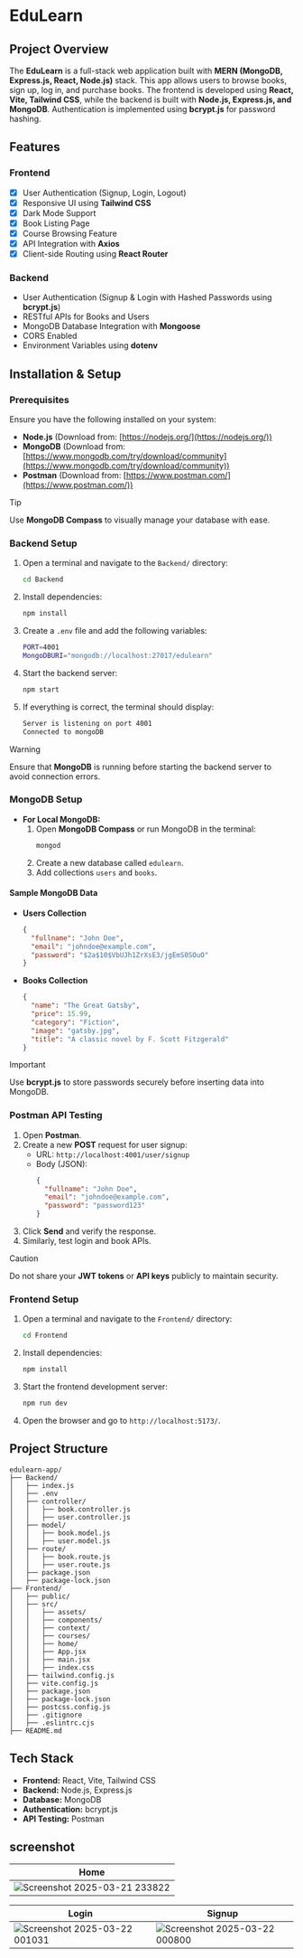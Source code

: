 # EduLearn

## Project Overview
The **EduLearn** is a full-stack web application built with **MERN (MongoDB, Express.js, React, Node.js)** stack. This app allows users to browse books, sign up, log in, and purchase books. The frontend is developed using **React, Vite, Tailwind CSS**, while the backend is built with **Node.js, Express.js, and MongoDB**. Authentication is implemented using **bcrypt.js** for password hashing.

## Features
### Frontend
- [x] User Authentication (Signup, Login, Logout)
- [x] Responsive UI using **Tailwind CSS**
- [x] Dark Mode Support
- [x] Book Listing Page
- [x] Course Browsing Feature
- [x] API Integration with **Axios**
- [x] Client-side Routing using **React Router**

### Backend
- User Authentication (Signup & Login with Hashed Passwords using **bcrypt.js**)
- RESTful APIs for Books and Users
- MongoDB Database Integration with **Mongoose**
- CORS Enabled
- Environment Variables using **dotenv**

## Installation & Setup
### Prerequisites
Ensure you have the following installed on your system:
- **Node.js** (Download from: [https://nodejs.org/](https://nodejs.org/))
- **MongoDB** (Download from: [https://www.mongodb.com/try/download/community](https://www.mongodb.com/try/download/community))
- **Postman** (Download from: [https://www.postman.com/](https://www.postman.com/))

> [!TIP]
> Use **MongoDB Compass** to visually manage your database with ease.

### Backend Setup
1. Open a terminal and navigate to the `Backend/` directory:
   ```sh
   cd Backend
   ```
2. Install dependencies:
   ```sh
   npm install
   ```
3. Create a `.env` file and add the following variables:
   ```sh
   PORT=4001
   MongoDBURI="mongodb://localhost:27017/edulearn"
   ```
4. Start the backend server:
   ```sh
   npm start
   ```
5. If everything is correct, the terminal should display:
   ```sh
   Server is listening on port 4001
   Connected to mongoDB
   ```

> [!WARNING]
> Ensure that **MongoDB** is running before starting the backend server to avoid connection errors.

### MongoDB Setup
- **For Local MongoDB:**
  1. Open **MongoDB Compass** or run MongoDB in the terminal:
     ```sh
     mongod
     ```
  2. Create a new database called `edulearn`.
  3. Add collections `users` and `books`.

#### Sample MongoDB Data
- **Users Collection**
  ```json
  {
    "fullname": "John Doe",
    "email": "johndoe@example.com",
    "password": "$2a$10$VbUJh1ZrXsE3/jgEmS0SOuO"
  }
  ```
- **Books Collection**
  ```json
  {
    "name": "The Great Gatsby",
    "price": 15.99,
    "category": "Fiction",
    "image": "gatsby.jpg",
    "title": "A classic novel by F. Scott Fitzgerald"
  }
  ```

> [!IMPORTANT]
> Use **bcrypt.js** to store passwords securely before inserting data into MongoDB.

### Postman API Testing
1. Open **Postman**.
2. Create a new **POST** request for user signup:
   - URL: `http://localhost:4001/user/signup`
   - Body (JSON):
     ```json
     {
       "fullname": "John Doe",
       "email": "johndoe@example.com",
       "password": "password123"
     }
     ```
3. Click **Send** and verify the response.
4. Similarly, test login and book APIs.

> [!CAUTION]
> Do not share your **JWT tokens** or **API keys** publicly to maintain security.

### Frontend Setup
1. Open a terminal and navigate to the `Frontend/` directory:
   ```sh
   cd Frontend
   ```
2. Install dependencies:
   ```sh
   npm install
   ```
3. Start the frontend development server:
   ```sh
   npm run dev
   ```
4. Open the browser and go to `http://localhost:5173/`.

## Project Structure
```
edulearn-app/
├── Backend/
│   ├── index.js
│   ├── .env
│   ├── controller/
│   │   ├── book.controller.js
│   │   ├── user.controller.js
│   ├── model/
│   │   ├── book.model.js
│   │   ├── user.model.js
│   ├── route/
│   │   ├── book.route.js
│   │   ├── user.route.js
│   ├── package.json
│   ├── package-lock.json
├── Frontend/
│   ├── public/
│   ├── src/
│   │   ├── assets/
│   │   ├── components/
│   │   ├── context/
│   │   ├── courses/
│   │   ├── home/
│   │   ├── App.jsx
│   │   ├── main.jsx
│   │   ├── index.css
│   ├── tailwind.config.js
│   ├── vite.config.js
│   ├── package.json
│   ├── package-lock.json
│   ├── postcss.config.js
│   ├── .gitignore
│   ├── .eslintrc.cjs
├── README.md
```

## Tech Stack
- **Frontend:** React, Vite, Tailwind CSS
- **Backend:** Node.js, Express.js
- **Database:** MongoDB
- **Authentication:** bcrypt.js
- **API Testing:** Postman

## screenshot

| Home |
|------|
| ![Screenshot 2025-03-21 233822](https://github.com/user-attachments/assets/2ce7aa92-d19a-4e9e-891b-a3b05ef0d305) |

| Login | Signup |
| ------ | ----- |
| ![Screenshot 2025-03-22 001031](https://github.com/user-attachments/assets/58fc44d7-b7df-4e49-822a-eaecad70867a) | ![Screenshot 2025-03-22 000800](https://github.com/user-attachments/assets/9077dbcb-7df7-4af1-956d-7687ce81069a) |





